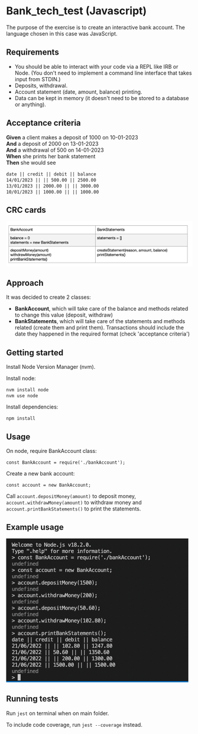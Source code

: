 # Bank_tech_test (Javascript)

The purpose of the exercise is to create an interactive bank account. The language chosen in this case was JavaScript.

## Requirements

* You should be able to interact with your code via a REPL like IRB or Node. (You don't need to implement a command line interface that takes input from STDIN.)
* Deposits, withdrawal.
* Account statement (date, amount, balance) printing.
* Data can be kept in memory (it doesn't need to be stored to a database or anything).

## Acceptance criteria

**Given** a client makes a deposit of 1000 on 10-01-2023  
**And** a deposit of 2000 on 13-01-2023  
**And** a withdrawal of 500 on 14-01-2023  
**When** she prints her bank statement  
**Then** she would see

```
date || credit || debit || balance
14/01/2023 || || 500.00 || 2500.00
13/01/2023 || 2000.00 || || 3000.00
10/01/2023 || 1000.00 || || 1000.00
```

## CRC cards

![CRC cards](images/CRCcardsBank.png)

## Approach

It was decided to create 2 classes:
* **BankAccount**, which will take care of the balance and methods related to change this value (deposit, withdraw)
* **BankStatements**, which will take care of the statements and methods related (create them and print them). Transactions should include the date they happened in the required format (check 'acceptance criteria')

## Getting started

Install Node Version Manager (nvm).

Install node:
```
nvm install node
nvm use node
```
Install dependencies:

```
npm install
```

## Usage

On node, require BankAccount class:
```
const BankAccount = require('./bankAccount');
```
Create a new bank account:
```
const account = new BankAccount;
```
Call `account.depositMoney(amount)` to deposit money, `account.withdrawMoney(amount)` to withdraw money and `account.printBankStatements()` to print the statements.

## Example usage

![example usage](images/Exampleusage.png)

## Running tests

Run `jest` on terminal when on main folder.

To include code coverage, run `jest --coverage` instead.